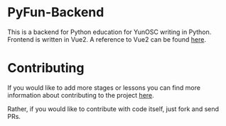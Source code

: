 # PyFun-Backend
This is a backend for Python education for YunOSC writing in Python.  
Frontend is written in Vue2. A reference to Vue2 can be found [here](https://github.com/YunOSC/PyFun-Frontend).

# Contributing
If you would like to add more stages or lessons you can find more information about contributing to the project [here](https://github.com/YunOSC/PyFun-Backend/blob/master/CONTRIBUTING.md).

Rather, if you would like to contribute with code itself, just fork and send PRs.
